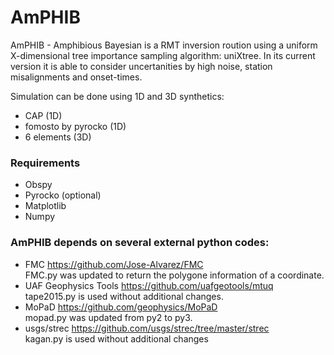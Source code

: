 # AmPHIB

AmPHIB - Amphibious Bayesian is a RMT inversion roution using a uniform X-dimensional tree importance sampling algorithm: uniXtree.
In its current version it is able to consider uncertanities by high noise, station misalignments and onset-times.

Simulation can be done using 1D and 3D synthetics:
- CAP (1D)
- fomosto by pyrocko (1D)
- 6 elements (3D)


### Requirements
- Obspy         
- Pyrocko (optional)     
- Matplotlib        
- Numpy         


### AmPHIB depends on several external python codes:
- FMC https://github.com/Jose-Alvarez/FMC                
  FMC.py was updated to return the polygone information of a coordinate.       
- UAF Geophysics Tools https://github.com/uafgeotools/mtuq               
  tape2015.py is used without additional changes.             
- MoPaD https://github.com/geophysics/MoPaD            
  mopad.py was updated from py2 to py3.             
- usgs/strec https://github.com/usgs/strec/tree/master/strec           
  kagan.py is used without additional changes             

